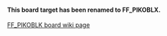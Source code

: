 #### This board target has been renamed to FF_PIKOBLX.

[FF_PIKOBLK board wiki page](Board---FF_PIKOBLX)
